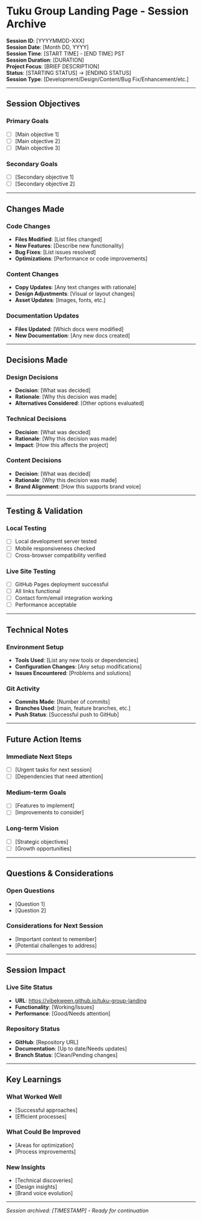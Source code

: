 # Tuku Group Landing Page - Session Archive

**Session ID**: [YYYYMMDD-XXX]  
**Session Date**: [Month DD, YYYY]  
**Session Time**: [START TIME] - [END TIME] PST  
**Session Duration**: [DURATION]  
**Project Focus**: [BRIEF DESCRIPTION]  
**Status**: [STARTING STATUS] → [ENDING STATUS]  
**Session Type**: [Development/Design/Content/Bug Fix/Enhancement/etc.]

---

## Session Objectives

### Primary Goals
- [ ] [Main objective 1]
- [ ] [Main objective 2]
- [ ] [Main objective 3]

### Secondary Goals
- [ ] [Secondary objective 1]
- [ ] [Secondary objective 2]

---

## Changes Made

### Code Changes
- **Files Modified**: [List files changed]
- **New Features**: [Describe new functionality]
- **Bug Fixes**: [List issues resolved]
- **Optimizations**: [Performance or code improvements]

### Content Changes
- **Copy Updates**: [Any text changes with rationale]
- **Design Adjustments**: [Visual or layout changes]
- **Asset Updates**: [Images, fonts, etc.]

### Documentation Updates
- **Files Updated**: [Which docs were modified]
- **New Documentation**: [Any new docs created]

---

## Decisions Made

### Design Decisions
- **Decision**: [What was decided]
- **Rationale**: [Why this decision was made]
- **Alternatives Considered**: [Other options evaluated]

### Technical Decisions
- **Decision**: [What was decided]
- **Rationale**: [Why this decision was made]
- **Impact**: [How this affects the project]

### Content Decisions
- **Decision**: [What was decided]
- **Rationale**: [Why this decision was made]
- **Brand Alignment**: [How this supports brand voice]

---

## Testing & Validation

### Local Testing
- [ ] Local development server tested
- [ ] Mobile responsiveness checked
- [ ] Cross-browser compatibility verified

### Live Site Testing
- [ ] GitHub Pages deployment successful
- [ ] All links functional
- [ ] Contact form/email integration working
- [ ] Performance acceptable

---

## Technical Notes

### Environment Setup
- **Tools Used**: [List any new tools or dependencies]
- **Configuration Changes**: [Any setup modifications]
- **Issues Encountered**: [Problems and solutions]

### Git Activity
- **Commits Made**: [Number of commits]
- **Branches Used**: [main, feature branches, etc.]
- **Push Status**: [Successful push to GitHub]

---

## Future Action Items

### Immediate Next Steps
- [ ] [Urgent tasks for next session]
- [ ] [Dependencies that need attention]

### Medium-term Goals
- [ ] [Features to implement]
- [ ] [Improvements to consider]

### Long-term Vision
- [ ] [Strategic objectives]
- [ ] [Growth opportunities]

---

## Questions & Considerations

### Open Questions
- [Question 1]
- [Question 2]

### Considerations for Next Session
- [Important context to remember]
- [Potential challenges to address]

---

## Session Impact

### Live Site Status
- **URL**: https://vibekween.github.io/tuku-group-landing
- **Functionality**: [Working/Issues]
- **Performance**: [Good/Needs attention]

### Repository Status
- **GitHub**: [Repository URL]
- **Documentation**: [Up to date/Needs updates]
- **Branch Status**: [Clean/Pending changes]

---

## Key Learnings

### What Worked Well
- [Successful approaches]
- [Efficient processes]

### What Could Be Improved
- [Areas for optimization]
- [Process improvements]

### New Insights
- [Technical discoveries]
- [Design insights]
- [Brand voice evolution]

---

*Session archived: [TIMESTAMP] - Ready for continuation*